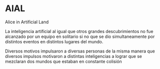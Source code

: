 AIAL
====

Alice in Artificial Land

La inteligencia artificial al igual que otros grandes descubrimientos no fue alcanzado por un equipo en solitario si no que se dio simultaneamente por distintos eventos en distintos lugares del mundo.

Diversos motivos impulsaron a diversas personas de la misma manera que diversos impulsos motivaron a distintas inteligencias a lograr que se mezclaran dos mundos que estaban en constante colisión
